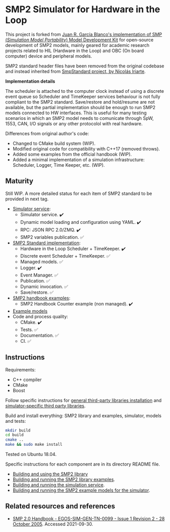 SMP2 Simulator for Hardware in the Loop
=======================================

This project is forked from [Juan R. García Blanco's implementation of SMP (*Simulation Model Portability*) Model Development Kit](https://github.com/juanrgar/smp-mdk) for open-source development of SMP2 models, mainly geared for 
academic research projects related to HIL (Hardware in the Loop) and OBC (On board computer) device and peripheral models.

SMP2 standard header files have been removed from the original codebase and instead inherited from [SmpStandard project, by Nicolás Iriarte](git@github.com:NicolasIriarte/SmpStandard.git).

**Implementation details**

The scheduler is attached to the computer clock instead of using a discrete event queue so Scheduler and TimeKeeper services behaviour is not fully compliant to the SMP2 standard. Save/restore and hold/resume are not available, but the partial implementation should be enough to run SMP2 models connected to HW interfaces. This is useful for many testing scenarios in which an SMP2 model needs to comunicate through SpW, 1553, CAN, I/O signals or any other protocolol with real hardware.

Differences from original author's code:

- Changed to CMake build system (WIP).
- Modified original code for compatibility with C++17 (removed throws).
- Added some examples from the official handbook (WIP).
- Added a minimal implementation of a simulation infrastructure: Scheduler, Logger, Time Keeper, etc. (WIP).

Maturity
--------

Still WIP. A more detailed status for each item of SMP2 standard to be provided in next tag.

- [Simulator service](./simulator/):
    - Simulator service. :heavy_check_mark:
    - Dynamic model loading and configuration using YAML. :heavy_check_mark:
    - RPC: JSON RPC 2.0/ZMQ. :heavy_check_mark:
    - SMP2 variables publication. :white_check_mark:
- [SMP2 Standard implementation](./libsmp2):
    - Hardware in the Loop Scheduler + TimeKeeper. :heavy_check_mark:
    - Discrete event Scheduler + TimeKeeper. :white_check_mark:
    - Managed models. :white_check_mark:
    - Logger. :heavy_check_mark:
    - Event Manager. :white_check_mark:
    - Publication. :white_check_mark:
    - Dynamic invocation. :white_check_mark:
    - Save/restore. :white_check_mark:
- [SMP2 handbook examples](./examples):
    - SMP2 Handbook Counter example (non managed). :heavy_check_mark:
- [Example models](./models)
- Code and process quality:
    - CMake. :heavy_check_mark:
    - Tests. :white_check_mark:
    - Documentation. :white_check_mark:
    - CI. :white_check_mark:

Instructions
------------

Requirements:

- C++ compiler
- CMake
- Boost

Follow specific instructions for [general third-party libraries installation](./thirdparty) and [simulator-specific third party libraries](./simulator/thirdparty).

Build and install everything: SMP2 library and examples, simulator, models and tests:

~~~bash
mkdir build
cd build
cmake ..
make && sudo make install
~~~

Tested on Ubuntu 18.04.

Specific instructions for each component are in its directory README file.

- [Building and using the SMP2 library](./libsmp2/README.md)
- [Building and running the SMP2 library examples](./examples/README.md).
- [Building and running the simulation service](./simulator/README.md).
- [Building and running the SMP2 example models for the simulator](./models/README.md).


Related resources and references
--------------------------------

- [SMP 2.0 Handbook - EGOS-SIM-GEN-TN-0099 - Issue 1 Revision 2 - 28 October 2005](https://taste.tuxfamily.org/wiki/images/9/9a/SMP_2.0_Handbook_-_1.2.pdf). Accessed 2021-09-30.
